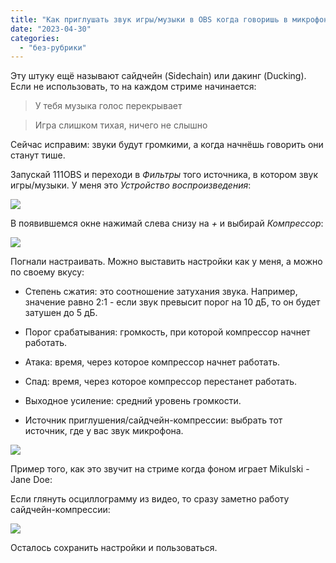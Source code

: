 ```yaml
---
title: "Как приглушать звук игры/музыки в OBS когда говоришь в микрофон"
date: "2023-04-30"
categories: 
  - "без-рубрики"
---
```


Эту штуку ещё называют сайдчейн (Sidechain) или дакинг (Ducking). Если не использовать, то на каждом стриме начинается:

> У тебя музыка голос перекрывает  

> Игра слишком тихая, ничего не слышно

Сейчас исправим: звуки будут громкими, а когда начнёшь говорить они станут тише.

Запускай 111OBS и переходи в _Фильтры_ того источника, в котором звук игры/музыки. У меня это _Устройство воспроизведения_:

![](/blog/assets/img/OBS-1024x715.png)

В появившемся окне нажимай слева снизу на _+_ и выбирай _Компрессор_:

![](/blog/assets/img/OBS-kompressor-1024x898.png)

Погнали настраивать. Можно выставить настройки как у меня, а можно по своему вкусу:

- Степень сжатия: это соотношение затухания звука. Например, значение равно 2:1 - если звук превысит порог на 10 дБ, то он будет затушен до 5 дБ.

- Порог срабатывания: громкость, при которой компрессор начнет работать.

- Атака: время, через которое компрессор начнет работать.

- Спад: время, через которое компрессор перестанет работать.

- Выходное усиление: средний уровень громкости.

- Источник приглушения/сайдчейн-компрессии: выбрать тот источник, где у вас звук микрофона.

![](/blog/assets/img/OBS-kompressor-nastrojki-1024x898.png)

Пример того, как это звучит на стриме когда фоном играет Mikulski - Jane Doe:

Если глянуть осциллограмму из видео, то сразу заметно работу сайдчейн-компрессии:

![](/blog/assets/img/sidechain-1024x384.png)

Осталось сохранить настройки и пользоваться.
